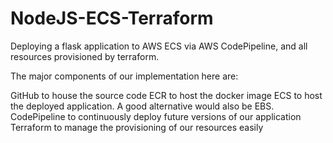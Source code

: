 # NodeJS-ECS-Terraform
Deploying a flask application to AWS ECS via AWS CodePipeline, and all resources provisioned by terraform.


The major components of our implementation here are:

GitHub to house the source code
ECR to host the docker image
ECS to host the deployed application. A good alternative would also be EBS.
CodePipeline to continuously deploy future versions of our application
Terraform to manage the provisioning of our resources easily
